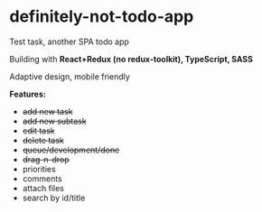 # definitely-not-todo-app
Test task, another SPA todo app

Building with **React+Redux (no redux-toolkit), TypeScript, SASS**

Adaptive design, mobile friendly
 
**Features:**
- ~~add new task~~
- ~~add new subtask~~
- ~~edit task~~
- ~~delete task~~
- ~~queue/development/done~~
- ~~drag-n-drop~~
- priorities
- comments
- attach files
- search by id/title
